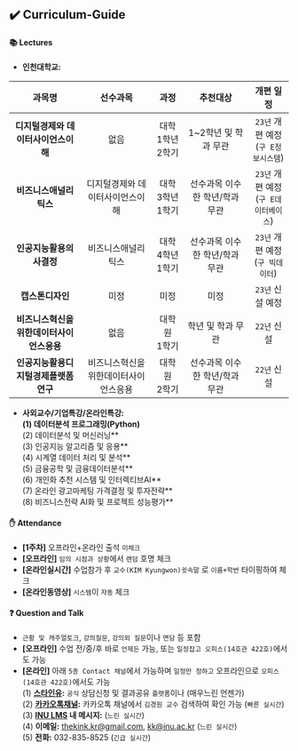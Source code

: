 ## ✔️ Curriculum-Guide

#### 📚 Lectures
- **인천대학교:**    

| **과목명** 	| **선수과목** 	| **과정** 	| **추천대상** 	| **개편 일정** 	|
|:---:	|:---:	|:---:	|:---:	|:---:	|
| **디지털경제와 데이터사이언스이해** 	| 없음 	| 대학<br>1학년2학기 	| 1~2학년 및 학과 무관 	| `23년` 개편 예정<br>(`구 E정보시스템`) 	|
| **비즈니스애널리틱스** 	| 디지털경제와 데이터사이언스이해 	| 대학<br>3학년1학기 	| 선수과목 이수한 학년/학과 무관 	| `23년` 개편 예정<br>(`구 E데이터베이스`) 	|
| **인공지능활용의사결정** 	| 비즈니스애널리틱스 	| 대학<br>4학년1학기 	| 선수과목 이수한 학년/학과 무관 	| `23년` 개편 예정<br>(`구 빅데이터`) 	|
| **캡스톤디자인** 	| 미정 	| 미정 	| 미정 	| `23년` 신설 예정 	|
| **비즈니스혁신을위한데이터사이언스응용** 	| 없음 	| 대학원<br>1학기 	| 학년 및 학과 무관 	| `22년` 신설  	|
| **인공지능활용디지털경제플랫폼연구** 	| 비즈니스혁신을위한데이터사이언스응용 	| 대학원<br>2학기 	| 선수과목 이수한 학년/학과 무관 	| `22년` 신설  	|

- **사외교수/기업특강/온라인특강:**     
**(1) 데이터분석 프로그래밍(Python)**     
(2) 데이터분석 및 머신러닝**      
(3) 인공지능 알고리즘 및 응용**     
(4) 시계열 데이터 처리 및 분석**     
(5) 금융공학 및 금융데이터분석**     
(6) 개인화 추천 시스템 및 인터렉티브AI**     
(7) 온라인 광고마케팅 가격결정 및 투자전략**     
(8) 비즈니스전략 AI화 및 프로젝트 성능평가**     

#### ✋ Attendance
- **[1주차]** 오프라인+온라인 출석 `미체크`
- **[오프라인]** `임의 시점과 상황`에서 `랜덤` 호명 체크
- **[온라인실시간]** 수업참가 후 `교수(KIM Kyungwon)귓속말` 로 `이름+학번` 타이핑하여 체크
- **[온라인동영상]** `시스템`이 `자동` 체크

#### ❓ Question and Talk    
- `근황 및 캐주얼토크`, `강의질문`, `강의외 질문`이나 `면담` 등 포함    
- **[오프라인]** 수업 전/중/후 바로 `언제든` 가능, 또는 `일정잡고 오피스(14호관 422호)`에서도 가능    
- **[온라인]** 아래 `5종 Contact 채널`에서 가능하며 `일정만 정하고` 오프라인으로 `오피스(14호관 422호)`에서도 가능    
(1) **[스타인유](https://starinu.inu.ac.kr/index.do):** `공식` 상담신청 및 결과공유 `플랫폼`이나 (매우느린 언젠가)    
(2) **[카카오톡채널](http://pf.kakao.com/_Exfqqb):** 카카오톡 채널에서 `김경원 교수` 검색하여 확인 가능 (`빠른 실시간`)    
(3) **[INU LMS](http://cyber.inu.ac.kr/) 내 메시지:** (`느린 실시간`)         
(4) **이메일:** thekink.kr@gmail.com, kk@inu.ac.kr (`느린 실시간`)        
(5) **전화:** 032-835-8525 (`긴급 실시간`)        
